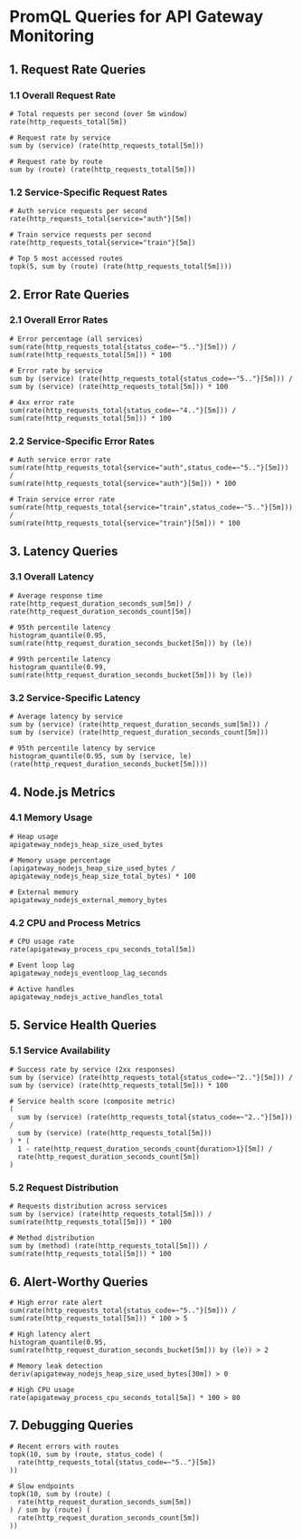# PromQL Queries for API Gateway Monitoring

## 1. Request Rate Queries

### 1.1 Overall Request Rate
```promql
# Total requests per second (over 5m window)
rate(http_requests_total[5m])

# Request rate by service
sum by (service) (rate(http_requests_total[5m]))

# Request rate by route
sum by (route) (rate(http_requests_total[5m]))
```

### 1.2 Service-Specific Request Rates
```promql
# Auth service requests per second
rate(http_requests_total{service="auth"}[5m])

# Train service requests per second
rate(http_requests_total{service="train"}[5m])

# Top 5 most accessed routes
topk(5, sum by (route) (rate(http_requests_total[5m])))
```

## 2. Error Rate Queries

### 2.1 Overall Error Rates
```promql
# Error percentage (all services)
sum(rate(http_requests_total{status_code=~"5.."}[5m])) / sum(rate(http_requests_total[5m])) * 100

# Error rate by service
sum by (service) (rate(http_requests_total{status_code=~"5.."}[5m])) / 
sum by (service) (rate(http_requests_total[5m])) * 100

# 4xx error rate
sum(rate(http_requests_total{status_code=~"4.."}[5m])) / sum(rate(http_requests_total[5m])) * 100
```

### 2.2 Service-Specific Error Rates
```promql
# Auth service error rate
sum(rate(http_requests_total{service="auth",status_code=~"5.."}[5m])) /
sum(rate(http_requests_total{service="auth"}[5m])) * 100

# Train service error rate
sum(rate(http_requests_total{service="train",status_code=~"5.."}[5m])) /
sum(rate(http_requests_total{service="train"}[5m])) * 100
```

## 3. Latency Queries

### 3.1 Overall Latency
```promql
# Average response time
rate(http_request_duration_seconds_sum[5m]) / rate(http_request_duration_seconds_count[5m])

# 95th percentile latency
histogram_quantile(0.95, sum(rate(http_request_duration_seconds_bucket[5m])) by (le))

# 99th percentile latency
histogram_quantile(0.99, sum(rate(http_request_duration_seconds_bucket[5m])) by (le))
```

### 3.2 Service-Specific Latency
```promql
# Average latency by service
sum by (service) (rate(http_request_duration_seconds_sum[5m])) /
sum by (service) (rate(http_request_duration_seconds_count[5m]))

# 95th percentile latency by service
histogram_quantile(0.95, sum by (service, le) (rate(http_request_duration_seconds_bucket[5m])))
```

## 4. Node.js Metrics

### 4.1 Memory Usage
```promql
# Heap usage
apigateway_nodejs_heap_size_used_bytes

# Memory usage percentage
(apigateway_nodejs_heap_size_used_bytes / apigateway_nodejs_heap_size_total_bytes) * 100

# External memory
apigateway_nodejs_external_memory_bytes
```

### 4.2 CPU and Process Metrics
```promql
# CPU usage rate
rate(apigateway_process_cpu_seconds_total[5m])

# Event loop lag
apigateway_nodejs_eventloop_lag_seconds

# Active handles
apigateway_nodejs_active_handles_total
```

## 5. Service Health Queries

### 5.1 Service Availability
```promql
# Success rate by service (2xx responses)
sum by (service) (rate(http_requests_total{status_code=~"2.."}[5m])) /
sum by (service) (rate(http_requests_total[5m])) * 100

# Service health score (composite metric)
(
  sum by (service) (rate(http_requests_total{status_code=~"2.."}[5m])) /
  sum by (service) (rate(http_requests_total[5m]))
) * (
  1 - rate(http_request_duration_seconds_count{duration>1}[5m]) /
  rate(http_request_duration_seconds_count[5m])
)
```

### 5.2 Request Distribution
```promql
# Requests distribution across services
sum by (service) (rate(http_requests_total[5m])) / 
sum(rate(http_requests_total[5m])) * 100

# Method distribution
sum by (method) (rate(http_requests_total[5m])) /
sum(rate(http_requests_total[5m])) * 100
```

## 6. Alert-Worthy Queries

```promql
# High error rate alert
sum(rate(http_requests_total{status_code=~"5.."}[5m])) / sum(rate(http_requests_total[5m])) * 100 > 5

# High latency alert
histogram_quantile(0.95, sum(rate(http_request_duration_seconds_bucket[5m])) by (le)) > 2

# Memory leak detection
deriv(apigateway_nodejs_heap_size_used_bytes[30m]) > 0

# High CPU usage
rate(apigateway_process_cpu_seconds_total[5m]) * 100 > 80
```

## 7. Debugging Queries

```promql
# Recent errors with routes
topk(10, sum by (route, status_code) (
  rate(http_requests_total{status_code=~"5.."}[5m])
))

# Slow endpoints
topk(10, sum by (route) (
  rate(http_request_duration_seconds_sum[5m])
) / sum by (route) (
  rate(http_request_duration_seconds_count[5m])
))
```